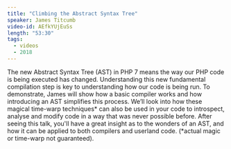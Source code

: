 ```yaml
---
title: "Climbing the Abstract Syntax Tree"
speaker: James Titcumb
video-id: AEfkYUjEuSs
length: "53:30"
tags:
  - videos
  - 2018
---
```


The new Abstract Syntax Tree (AST) in PHP 7 means the way our PHP code is being executed has changed. Understanding this new fundamental compilation step is key to understanding how our code is being run. To demonstrate, James will show how a basic compiler works and how introducing an AST simplifies this process. We’ll look into how these magical time-warp techniques* can also be used in your code to introspect, analyse and modify code in a way that was never possible before. After seeing this talk, you'll have a great insight as to the wonders of an AST, and how it can be applied to both compilers and userland code.
(*actual magic or time-warp not guaranteed).

